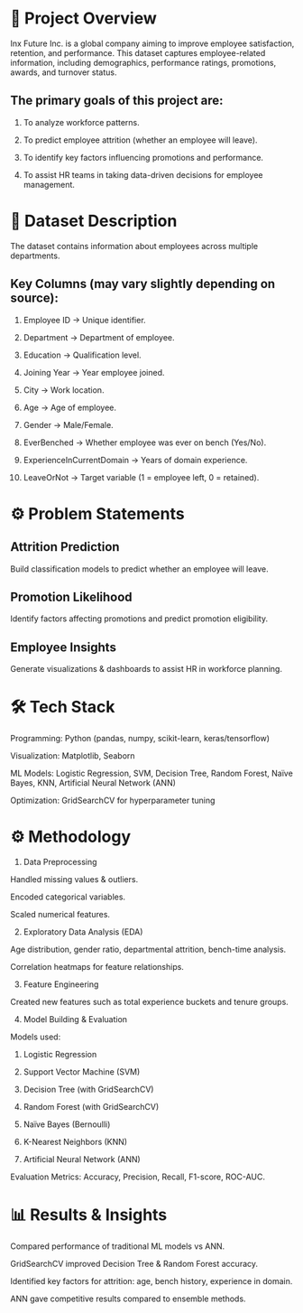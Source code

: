 # 📌 Project Overview

Inx Future Inc. is a global company aiming to improve employee satisfaction, retention, and performance.
This dataset captures employee-related information, including demographics, performance ratings, promotions, awards, and turnover status.

## The primary goals of this project are:

1) To analyze workforce patterns.

2) To predict employee attrition (whether an employee will leave).

3) To identify key factors influencing promotions and performance.

4) To assist HR teams in taking data-driven decisions for employee management.

# 📂 Dataset Description

The dataset contains information about employees across multiple departments.

## Key Columns (may vary slightly depending on source):

1) Employee ID → Unique identifier.

2) Department → Department of employee.

3) Education → Qualification level.

4) Joining Year → Year employee joined.

5) City → Work location.

6) Age → Age of employee.

7) Gender → Male/Female.

8) EverBenched → Whether employee was ever on bench (Yes/No).

9) ExperienceInCurrentDomain → Years of domain experience.

10) LeaveOrNot → Target variable (1 = employee left, 0 = retained).
    
# ⚙️ Problem Statements

## Attrition Prediction

Build classification models to predict whether an employee will leave.

## Promotion Likelihood

Identify factors affecting promotions and predict promotion eligibility.

## Employee Insights

Generate visualizations & dashboards to assist HR in workforce planning.

# 🛠️ Tech Stack

Programming: Python (pandas, numpy, scikit-learn, keras/tensorflow)

Visualization: Matplotlib, Seaborn

ML Models: Logistic Regression, SVM, Decision Tree, Random Forest, Naïve Bayes, KNN, Artificial Neural Network (ANN)

Optimization: GridSearchCV for hyperparameter tuning

# ⚙️ Methodology

1)  Data Preprocessing

Handled missing values & outliers.

Encoded categorical variables.

Scaled numerical features.

2) Exploratory Data Analysis (EDA)

Age distribution, gender ratio, departmental attrition, bench-time analysis.

Correlation heatmaps for feature relationships.

3) Feature Engineering

Created new features such as total experience buckets and tenure groups.

4) Model Building & Evaluation
   
Models used:

1) Logistic Regression

2) Support Vector Machine (SVM)

3) Decision Tree (with GridSearchCV)

4) Random Forest (with GridSearchCV)

5) Naïve Bayes (Bernoulli)

6) K-Nearest Neighbors (KNN)

7) Artificial Neural Network (ANN)

Evaluation Metrics: Accuracy, Precision, Recall, F1-score, ROC-AUC.

# 📊 Results & Insights

Compared performance of traditional ML models vs ANN.

GridSearchCV improved Decision Tree & Random Forest accuracy.

Identified key factors for attrition: age, bench history, experience in domain.

ANN gave competitive results compared to ensemble methods.

